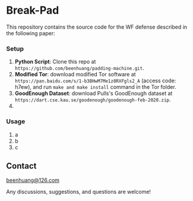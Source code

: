 # Break-Pad

This repository contains the source code for the WF defense described in the following paper:


### Setup  
1. **Python Script**: Clone this repo at  ```https://github.com/beenhuang/padding-machine.git```.
2. **Modified Tor**: download modified Tor software at ```https://pan.baidu.com/s/1-b3BHwM7Me1z8RXFgls2_A``` (access code: h7ew), and run ```make and make install``` command in the Tor folder.
3. **GoodEnough Dataset**: download Pulls's GoodEnough dataset at ```https://dart.cse.kau.se/goodenough/goodenough-feb-2020.zip```.
4. 

### Usage
1. a
2. b
3. c

## Contact
beenhuang@126.com

Any discussions, suggestions, and questions are welcome!
